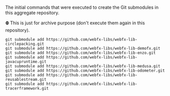The initial commands that were executed to create the Git submodules in this aggregate repository.

⛔️ This is just for archive purpose (don't execute them again in this repository).

```shell
git submodule add https://github.com/webfx-libs/webfx-lib-circlepacking.git
git submodule add https://github.com/webfx-libs/webfx-lib-demofx.git
git submodule add https://github.com/webfx-libs/webfx-lib-enzo.git
git submodule add https://github.com/webfx-libs/webfx-lib-javacupruntime.git
git submodule add https://github.com/webfx-libs/webfx-lib-medusa.git
git submodule add https://github.com/webfx-libs/webfx-lib-odometer.git
git submodule add https://github.com/webfx-libs/webfx-lib-reusablestream.git
git submodule add https://github.com/webfx-libs/webfx-lib-tracerframework.git
```
